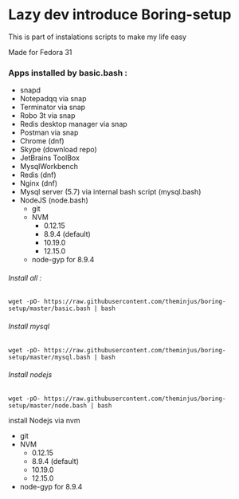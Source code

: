 # Lazy dev introduce Boring-setup 

This is part of instalations scripts to make my life easy

Made for Fedora 31



### Apps installed by basic.bash :

* snapd
* Notepadqq via snap
* Terminator via snap
* Robo 3t via snap
* Redis desktop manager via snap
* Postman via snap
* Chrome  (dnf)
* Skype (download repo)
* JetBrains ToolBox 
* MysqlWorkbench
* Redis (dnf)
* Nginx (dnf)
* Mysql server (5.7) via internal bash script (mysql.bash)
* NodeJS (node.bash)
  * git
  * NVM
    * 0.12.15
    * 8.9.4 (default)
    * 10.19.0
    * 12.15.0
  * node-gyp for 8.9.4
    

###### Install all : 
```
wget -pO- https://raw.githubusercontent.com/theminjus/boring-setup/master/basic.bash | bash
```
###### Install mysql 
```
wget -pO- https://raw.githubusercontent.com/theminjus/boring-setup/master/mysql.bash | bash
```
###### Install nodejs
```
wget -pO- https://raw.githubusercontent.com/theminjus/boring-setup/master/node.bash | bash
```




install Nodejs via nvm 
* git
* NVM
  * 0.12.15
  * 8.9.4 (default)
  * 10.19.0
  * 12.15.0
* node-gyp for 8.9.4




